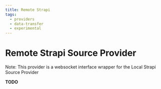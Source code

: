 ```yaml
---
title: Remote Strapi
tags:
  - providers
  - data-transfer
  - experimental
---
```


# Remote Strapi Source Provider

Note: This provider is a websocket interface wrapper for the Local Strapi Source Provider

**TODO**
